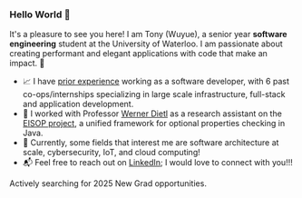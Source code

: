 ### Hello World :wave:
It's a pleasure to see you here! I am Tony (Wuyue), a senior year **software engineering** student at the University of Waterloo. I am passionate about 
creating performant and elegant applications with code that make an impact. :city_sunset: 

* :chart_with_upwards_trend: I have [prior experience](https://github.com/TonyxSun/TonyxSun/blob/master/Tony_Wuyue_Sun_Resume.pdf) working as a software developer, with 6 past co-ops/internships specializing in large scale infrastructure, full-stack and application development. 
* 🥼 I worked with Professor [Werner Dietl](https://ece.uwaterloo.ca/~wdietl/) as a research assistant on the [EISOP project](https://eisop.github.io/), a unified framework for optional properties checking in Java.
* :space_invader: Currently, some fields that interest me are software architecture at scale, cybersecurity, IoT, and cloud computing!
* :mailbox_with_mail: Feel free to reach out on [LinkedIn](https://www.linkedin.com/in/tonywsun/); I would love to connect with you!!!

Actively searching for 2025 New Grad opportunities.
<!---
TonyxSun/TonyxSun is a ✨ special ✨ repository because its `README.md` (this file) appears on your GitHub profile.
You can click the Preview link to take a look at your changes.
--->

